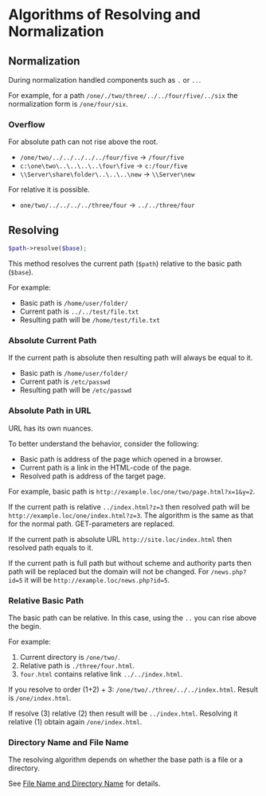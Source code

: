 # Algorithms of Resolving and Normalization

## Normalization

During normalization handled components such as `.` or `..`.

For example, for a path `/one/./two/three/../../four/five/../six` the normalization form is `/one/four/six`.

### Overflow

For absolute path can not rise above the root.

* `/one/two/../../../../../four/five` -> `/four/five`
* `c:\one\two\..\..\..\..\four\five` -> `c:/four/five`
* `\\Server\share\folder\..\..\..\new` -> `\\Server\new`

For relative it is possible.

* `one/two/../../../../three/four` -> `../../three/four`

## Resolving

```php
$path->resolve($base);
```

This method resolves the current path (`$path`) relative to the basic path (`$base`).

For example:

* Basic path is `/home/user/folder/`
* Current path is `../../test/file.txt`
* Resulting path will be `/home/test/file.txt`

### Absolute Current Path

If the current path is absolute then resulting path will always be equal to it.
 
* Basic path is `/home/user/folder/`
* Current path is `/etc/passwd`
* Resulting path will be `/etc/passwd`

### Absolute Path in URL

URL has its own nuances.

To better understand the behavior, consider the following:

* Basic path is address of the page which opened in a browser.
* Current path is a link in the HTML-code of the page.
* Resolved path is address of the target page.

For example, basic path is `http://example.loc/one/two/page.html?x=1&y=2`.

If the current path is relative `../index.html?z=3` then resolved path will be `http://example.loc/one/index.html?z=3`.
The algorithm is the same as that for the normal path.
GET-parameters are replaced.

If the current path is absolute URL `http://site.loc/index.html` then resolved path equals to it.

If the current path is full path but without scheme and authority parts then path will be replaced 
but the domain will not be changed.
For `/news.php?id=5` it will be `http://example.loc/news.php?id=5`.

### Relative Basic Path

The basic path can be relative.
In this case, using the `..` you can rise above the begin.

For example:

1. Current directory is `/one/two/`.
2. Relative path is `./three/four.html`.
3. `four.html` contains relative link `../../index.html`.

If you resolve to order (1+2) + 3: `/one/two/./three/../../index.html`.
Result is `/one/index.html`.

If resolve (3) relative (2) then result will be `../index.html`.
Resolving it relative (1) obtain again `/one/index.html`.

### Directory Name and File Name

The resolving algorithm depends on whether the base path is a file or a directory.

See [File Name and Directory Name](dirname.md) for details.


